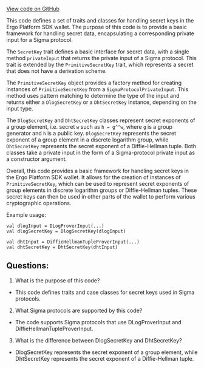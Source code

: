 [View code on GitHub](sigmastate-interpreterhttps://github.com/ScorexFoundation/sigmastate-interpreter/sdk/shared/src/main/scala/org/ergoplatform/sdk/wallet/secrets/SecretKey.scala)

This code defines a set of traits and classes for handling secret keys in the Ergo Platform SDK wallet. The purpose of this code is to provide a basic framework for handling secret data, encapsulating a corresponding private input for a Sigma protocol. 

The `SecretKey` trait defines a basic interface for secret data, with a single method `privateInput` that returns the private input of a Sigma protocol. This trait is extended by the `PrimitiveSecretKey` trait, which represents a secret that does not have a derivation scheme. 

The `PrimitiveSecretKey` object provides a factory method for creating instances of `PrimitiveSecretKey` from a `SigmaProtocolPrivateInput`. This method uses pattern matching to determine the type of the input and returns either a `DlogSecretKey` or a `DhtSecretKey` instance, depending on the input type. 

The `DlogSecretKey` and `DhtSecretKey` classes represent secret exponents of a group element, i.e. secret `w` such as `h = g^^w`, where `g` is a group generator and `h` is a public key. `DlogSecretKey` represents the secret exponent of a group element in a discrete logarithm group, while `DhtSecretKey` represents the secret exponent of a Diffie-Hellman tuple. Both classes take a private input in the form of a Sigma-protocol private input as a constructor argument. 

Overall, this code provides a basic framework for handling secret keys in the Ergo Platform SDK wallet. It allows for the creation of instances of `PrimitiveSecretKey`, which can be used to represent secret exponents of group elements in discrete logarithm groups or Diffie-Hellman tuples. These secret keys can then be used in other parts of the wallet to perform various cryptographic operations. 

Example usage:

```
val dlogInput = DLogProverInput(...)
val dlogSecretKey = DlogSecretKey(dlogInput)

val dhtInput = DiffieHellmanTupleProverInput(...)
val dhtSecretKey = DhtSecretKey(dhtInput)
```
## Questions: 
 1. What is the purpose of this code?
- This code defines traits and case classes for secret keys used in Sigma protocols.

2. What Sigma protocols are supported by this code?
- The code supports Sigma protocols that use DLogProverInput and DiffieHellmanTupleProverInput.

3. What is the difference between DlogSecretKey and DhtSecretKey?
- DlogSecretKey represents the secret exponent of a group element, while DhtSecretKey represents the secret exponent of a Diffie-Hellman tuple.